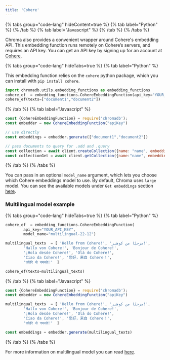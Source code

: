 ```yaml
---
title: 'Cohere'
---
```


{% tabs group="code-lang" hideContent=true %}
{% tab label="Python" %}
{% /tab %}
{% tab label="Javascript" %}
{% /tab %}
{% /tabs %}

Chroma also provides a convenient wrapper around Cohere's embedding API. This embedding function runs remotely on Cohere’s servers, and requires an API key. You can get an API key by signing up for an account at [Cohere](https://dashboard.cohere.ai/welcome/register).

{% tabs group="code-lang" hideTabs=true %}
{% tab label="Python" %}

This embedding function relies on the `cohere` python package, which you can install with `pip install cohere`.

```python
import chromadb.utils.embedding_functions as embedding_functions
cohere_ef  = embedding_functions.CohereEmbeddingFunction(api_key="YOUR_API_KEY",  model_name="large")
cohere_ef(texts=["document1","document2"])
```

{% /tab %}
{% tab label="Javascript" %}

```javascript
const {CohereEmbeddingFunction} = require('chromadb');
const embedder = new CohereEmbeddingFunction("apiKey")

// use directly
const embeddings = embedder.generate(["document1","document2"])

// pass documents to query for .add and .query
const collection = await client.createCollection({name: "name", embeddingFunction: embedder})
const collectionGet = await client.getCollection({name:"name", embeddingFunction: embedder})
```

{% /tab %}
{% /tabs %}



You can pass in an optional `model_name` argument, which lets you choose which Cohere embeddings model to use. By default, Chroma uses `large` model. You can see the available models under `Get embeddings` section [here](https://docs.cohere.ai/reference/embed).


### Multilingual model example

{% tabs group="code-lang" hideTabs=true %}
{% tab label="Python" %}

```python
cohere_ef  = embedding_functions.CohereEmbeddingFunction(
        api_key="YOUR_API_KEY",
        model_name="multilingual-22-12")

multilingual_texts  = [ 'Hello from Cohere!', 'مرحبًا من كوهير!',
        'Hallo von Cohere!', 'Bonjour de Cohere!',
        '¡Hola desde Cohere!', 'Olá do Cohere!',
        'Ciao da Cohere!', '您好，来自 Cohere！',
        'कोहेरे से नमस्ते!'  ]

cohere_ef(texts=multilingual_texts)

```

{% /tab %}
{% tab label="Javascript" %}

```javascript
const {CohereEmbeddingFunction} = require('chromadb');
const embedder = new CohereEmbeddingFunction("apiKey")

multilingual_texts  = [ 'Hello from Cohere!', 'مرحبًا من كوهير!',
        'Hallo von Cohere!', 'Bonjour de Cohere!',
        '¡Hola desde Cohere!', 'Olá do Cohere!',
        'Ciao da Cohere!', '您好，来自 Cohere！',
        'कोहेरे से नमस्ते!'  ]

const embeddings = embedder.generate(multilingual_texts)

```


{% /tab %}
{% /tabs %}

For more information on multilingual model you can read [here](https://docs.cohere.ai/docs/multilingual-language-models).
